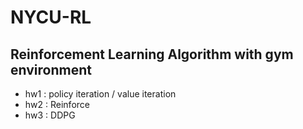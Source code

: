 # NYCU-RL
## Reinforcement Learning Algorithm with gym environment
* hw1 : policy iteration / value iteration
* hw2 : Reinforce
* hw3 : DDPG
